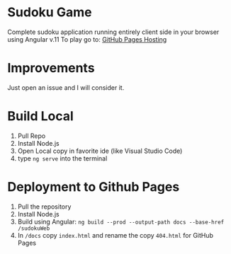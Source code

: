 # Sudoku Game
Complete sudoku application running entirely client side in your browser using Angular v.11
To play go to: [GitHub Pages Hosting](https://bo-shamo.github.io/sudokuWeb)

# Improvements
Just open an issue and I will consider it.

# Build Local
1. Pull Repo
2. Install Node.js
3. Open Local copy in favorite ide (like Visual Studio Code)
4. type `ng serve` into the terminal

# Deployment to Github Pages
1. Pull the repository
2. Install Node.js
3. Build using Angular: `ng build --prod --output-path docs --base-href /sudokuWeb`
4. In `/docs` copy `index.html` and rename the copy `404.html` for GitHub Pages
